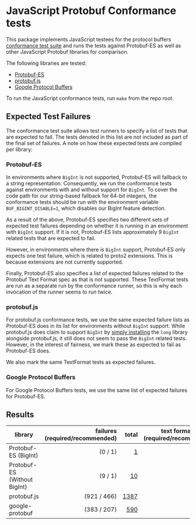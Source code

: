 # JavaScript Protobuf Conformance tests

This package implements JavaScript testees for the protocol buffers [conformance test 
suite](https://github.com/protocolbuffers/protobuf/tree/main/conformance) and runs the tests against Protobuf-ES as well
as other JavaScript Protobuf libraries for comparison. 

The following libraries are tested:

- [Protobuf-ES](https://github.com/bufbuild/protobuf-es)
- [protobuf.js](https://github.com/protobufjs/protobuf.js)
- [Google Protocol Buffers](https://github.com/protocolbuffers/protobuf-javascript)

To run the JavaScript conformance tests, run `make` from the repo root.

## Expected Test Failures

The conformance test suite allows test runners to specify a list of tests that are expected to fail.  The tests denoted
in this list are not included as part of the final set of failures.  A note on how these expected tests are compiled 
per library:

### Protobuf-ES

In environments where `BigInt` is not supported, Protobuf-ES will fallback to a string representation.  Consequently,
we run the conformance tests against environments with and without support for `BigInt`.  To cover the code path for 
our string-based fallback for 64-bit integers, the conformance tests should be run with the environment variable 
`BUF_BIGINT_DISABLE=1`, which disables our BigInt feature detection. 

As a result of the above, Protobuf-ES specifies two different sets of expected test failures depending on whether
it is running in an environment with `BigInt` support.  If it is not, Protobuf-ES lists approximately 9 `BigInt` 
related tests that are expected to fail.  

However, in environments where there _is_ `BigInt` support, Protobuf-ES 
only expects one test failure, which is related to proto2 extensions.  This is because extensions are not currently 
supported.

Finally, Protobuf-ES also specifies a list of expected failures related to the Protobuf Text Format spec as that is not
supported.  These TextFormat tests are run as a separate run by the conformance runner, so this is why each invocation of the runner
seems to run twice.

### protobuf.js

For protobuf.js conformance tests, we use the same expected failure lists as Protobuf-ES does in its list for
environments without `BigInt` support.  While protobuf.js does claim to support `BigInt` 
by [simply installing](https://github.com/protobufjs/protobuf.js#compatibility) the `long` library alongside 
protobuf.js, it still does not seem to pass the `BigInt` related tests.  However, in the interest of fairness, we
mark these as expected to fail as Protobuf-ES does.

We also mark the same TextFormat tests as expected failures.

### Google Protocol Buffers

For Google Protocol Buffers tests, we use the same list of expected failures for Protobuf-ES.


## Results


| library     | failures<br>(required/recommended)  | total  | text format failures<br>(required/recommended) | total     
|-------------|------------------------------------:|-------:|---------------------------------------:|--------------:|
Protobuf-ES (BigInt) | (0 / 1) | [1](protobuf-es/failing_tests_with_bigint.txt) | 88 / 24 | [24](protobuf-es/failing_tests_text_format.txt)
Protobuf-ES (Without BigInt) | (9 / 1) | [10](protobuf-es/failing_tests_without_bigint.txt) | 88 / 24 | [24](protobuf-es/failing_tests_text_format.txt)
protobuf.js | (921 / 466) | [1387](protobuf.js/failing_tests_list.txt) | 88 / 24 | [24](protobuf.js/failing_tests_text_format.txt)
google-protobuf | (383 / 207) | [590](google-protobuf/failing_tests_list.txt) | 88 / 24 | [24](google-protobuf/failing_tests_text_format.txt)
